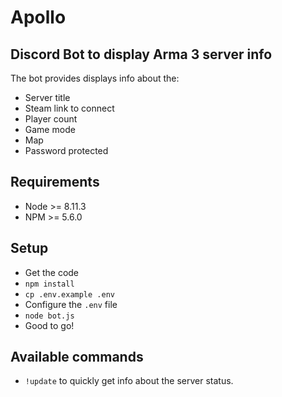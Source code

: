 # Apollo

## Discord Bot to display Arma 3 server info
The bot provides displays info about the:
- Server title
- Steam link to connect
- Player count
- Game mode
- Map
- Password protected


## Requirements
- Node >= 8.11.3
- NPM >= 5.6.0


## Setup
- Get the code
- `npm install`
- `cp .env.example .env`
- Configure the `.env` file
- `node bot.js`
- Good to go!


## Available commands
- `!update` to quickly get info about the server status.